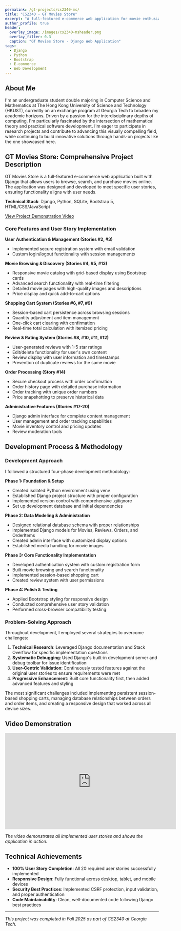 ```yaml
---
permalink: /gt-projects/cs2340-ms/
title: "CS2340 - GT Movies Store"
excerpt: "A full-featured e-commerce web application for movie enthusiasts"
author_profile: true
header:
  overlay_image: /images/cs2340-msheader.png
  overlay_filter: 0.3
  caption: "GT Movies Store - Django Web Application"
tags:
  - Django
  - Python
  - Bootstrap
  - E-commerce
  - Web Development
---
```


## About Me

I'm an undergraduate student double majoring in Computer Science and Mathematics at The Hong Kong University of Science and Technology (HKUST), currently on an exchange program at Georgia Tech to broaden my academic horizons. Driven by a passion for the interdisciplinary depths of computing, I'm particularly fascinated by the intersection of mathematical theory and practical software development. I'm eager to participate in research projects and contribute to advancing this visually compelling field, while continuing to build innovative solutions through hands-on projects like the one showcased here.

## GT Movies Store: Comprehensive Project Description

GT Movies Store is a full-featured e-commerce web application built with Django that allows users to browse, search, and purchase movies online. The application was designed and developed to meet specific user stories, ensuring functionality aligns with user needs.

**Technical Stack**: Django, Python, SQLite, Bootstrap 5, HTML/CSS/JavaScript

[View Project Demonstration Video](#video-demonstration)

### Core Features and User Story Implementation

**User Authentication & Management (Stories #2, #3)**
- Implemented secure registration system with email validation
- Custom login/logout functionality with session managementx

**Movie Browsing & Discovery (Stories #4, #5, #13)**
- Responsive movie catalog with grid-based display using Bootstrap cards
- Advanced search functionality with real-time filtering
- Detailed movie pages with high-quality images and descriptions
- Price display and quick add-to-cart options

**Shopping Cart System (Stories #6, #7, #9)**
- Session-based cart persistence across browsing sessions
- Quantity adjustment and item management
- One-click cart clearing with confirmation
- Real-time total calculation with itemized pricing

**Review & Rating System (Stories #8, #10, #11, #12)**
- User-generated reviews with 1-5 star ratings
- Edit/delete functionality for user's own content
- Review display with user information and timestamps
- Prevention of duplicate reviews for the same movie

**Order Processing (Story #14)**
- Secure checkout process with order confirmation
- Order history page with detailed purchase information
- Order tracking with unique order numbers
- Price snapshotting to preserve historical data

**Administrative Features (Stories #17-20)**
- Django admin interface for complete content management
- User management and order tracking capabilities
- Movie inventory control and pricing updates
- Review moderation tools

## Development Process & Methodology

### Development Approach

I followed a structured four-phase development methodology:

**Phase 1: Foundation & Setup**
- Created isolated Python environment using venv
- Established Django project structure with proper configuration
- Implemented version control with comprehensive .gitignore
- Set up development database and initial dependencies

**Phase 2: Data Modeling & Administration**
- Designed relational database schema with proper relationships
- Implemented Django models for Movies, Reviews, Orders, and OrderItems
- Created admin interface with customized display options
- Established media handling for movie images

**Phase 3: Core Functionality Implementation**
- Developed authentication system with custom registration form
- Built movie browsing and search functionality
- Implemented session-based shopping cart
- Created review system with user permissions

**Phase 4: Polish & Testing**
- Applied Bootstrap styling for responsive design
- Conducted comprehensive user story validation
- Performed cross-browser compatibility testing

### Problem-Solving Approach

Throughout development, I employed several strategies to overcome challenges:

1. **Technical Research**: Leveraged Django documentation and Stack Overflow for specific implementation questions
2. **Systematic Debugging**: Used Django's built-in development server and debug toolbar for issue identification
3. **User-Centric Validation**: Continuously tested features against the original user stories to ensure requirements were met
4. **Progressive Enhancement**: Built core functionality first, then added advanced features and styling

The most significant challenges included implementing persistent session-based shopping carts, managing database relationships between orders and order items, and creating a responsive design that worked across all device sizes.

## Video Demonstration

<div class="video-container">
    <iframe width="560" height="315" src="https://www.youtube.com/embed/your-video-id" frameborder="0" allow="accelerometer; autoplay; encrypted-media; gyroscope; picture-in-picture" allowfullscreen></iframe>
</div>

*The video demonstrates all implemented user stories and shows the application in action.*

## Technical Achievements

- **100% User Story Completion**: All 20 required user stories successfully implemented
- **Responsive Design**: Fully functional across desktop, tablet, and mobile devices
- **Security Best Practices**: Implemented CSRF protection, input validation, and proper authentication
- **Code Maintainability**: Clean, well-documented code following Django best practices

---
*This project was completed in Fall 2025 as part of CS2340 at Georgia Tech.*